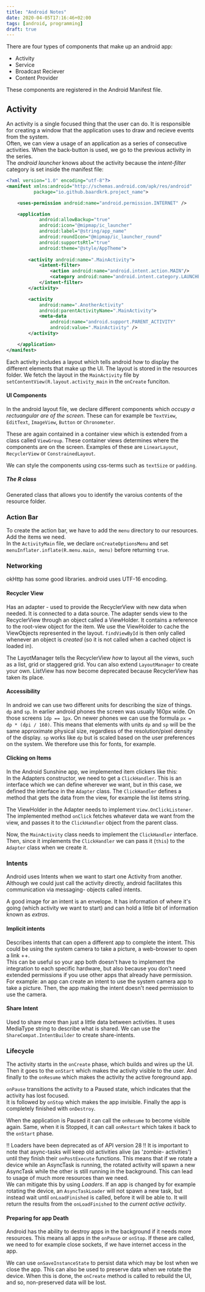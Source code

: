 ```yaml
---
title: "Android Notes"
date: 2020-04-05T17:16:46+02:00
tags: [android, programming]
draft: true
---
```


There are four types of components that make up an android app:

 - Activity
 - Service
 - Broadcast Reciever
 - Content Provider

These components are registered in the Android Manifest file.

## Activity
An activity is a single focused thing that the user can do. It is responsible for creating 
a window that the application uses to draw and recieve events from the system.  
Often, we can view a usage of an application as a series of consecutive activities. When 
the back-button is used, we go to the previous activity in the series.  
The *android launcher* knows about the activity because the *intent-filter* category is 
set inside the manifest file:
```xml
<?xml version="1.0" encoding="utf-8"?>
<manifest xmlns:android="http://schemas.android.com/apk/res/android"
          package="io.github.baardkrk.project_name">

    <uses-permission android:name="android.permission.INTERNET" />

    <application
            android:allowBackup="true"
            android:icon="@mipmap/ic_launcher"
            android:label="@string/app_name"
            android:roundIcon="@mipmap/ic_launcher_round"
            android:supportsRtl="true"
            android:theme="@style/AppTheme">
			
        <activity android:name=".MainActivity">
            <intent-filter>
                <action android:name="android.intent.action.MAIN"/>
                <category android:name="android.intent.category.LAUNCHER"/>
            </intent-filter>
        </activity>

        <activity
            android:name=".AnotherActivity"
            android:parentActivityName=".MainActivity">
            <meta-data
                android:name="android.support.PARENT_ACTIVITY"
                android:value=".MainActivity" />
        </activity>

    </application>
</manifest>
```

Each activity includes a layout which tells android *how* to display the different 
elements that make up the UI.
The layout is stored in the resources folder. We fetch the layout in the `MainActivity` 
file by `setContentView(R.layout.activity_main` in the `onCreate` funciton.

#### UI Components
In the android layout file, we declare different components which *occupy a rectuangular
are of the screen*. These can for example be `TextView`, `EditText`, `ImageView`, 
`Button` or `Chronometer`.

These are again contained in a container view which is extended from a class called
`ViewGroup`. These container views determines where the components are on the screen.
Examples of these are `LinearLayout`, `RecyclerView` or `ConstrainedLayout`.

We can style the components using css-terms such as `textSize` or `padding`.

##### The R class
Generated class that allows you to identify the varoius contents of the resource folder.

### Action Bar
To create the action bar, we have to add the `menu` directory to our resources. 
Add the items we need.  
In the `ActivityMain` file, we declare `onCreateOptionsMenu` and set 
`menuInflater.inflate(R.menu.main, menu)` before returning `true`.

### Networking
okHttp has some good libraries.
android uses UTF-16 encoding.


#### Recycler View
Has an adapter - used to provide the RecyclerView with new data when needed. It is 
connected to a data source.
The adapter sends view to the RecyclerView through an object called a ViewHolder.
It contains a reference to the root-view object for the item. We use the ViewHolder to 
cache the ViewObjects represented in the layout. 
`findViewById` is then only called whenever an object is *created* (so it is not called
when a cached object is loaded in). 

The LayotManager tells the RecyclerView *how* to layout all the views, such as a list, 
grid or staggered grid. You can also extend `LayoutManager` to create your own. 
ListView has now become deprecated because RecyclerView has taken its place.

#### Accessibility
In android we can use two different units for describing the size of things. `dp` and 
`sp`. In earlier android phones the screen was usually 160px wide. On those screens
`1dp == 1px`. On newer phones we can use the formula `px = dp * (dpi / 160)`. This means
that elements with units `dp` and `sp` will be the same approximate physical size, 
regardless of the resolution/pixel density of the display. `sp` works like `dp` but is 
scaled based on the user preferences on the system. We therefore use this for fonts, for
example. 

#### Clicking on Items
In the Android Sunshine app, we implemented item clickers like this:  
In the Adapters constructor, we need to get a `ClickHandler`. This is an interface which
we can define wherever we want, but in this case, we defined the interface in the 
`Adapter` class. The `ClickHandler` defines a method that gets the data from the view,
for example the list items string.

The ViewHolder in the Adapter needs to implement `View.OnClickListener`. The implemented 
method `onClick` fetches whatever data we want from the view, and passes it to the 
`ClickHandler` object from the parent class.

Now, the `MainActivity` class needs to implement the `ClickHandler` interface. Then, 
since it implements the `ClickHandler` we can pass it (`this`) to the `Adapter` class when
we create it.

### Intents
Android uses Intents when we want to start one Activity from another. Although we could
just call the activity directly, android facilitates this communication via messaging-
objects called intents. 

A good image for an intent is an envelope. It has information of where it's going (which
activity we want to start) and can hold a little bit of information known as *extras*.

#### Implicit intents
Describes intents that can open a different app to complete the intent. This could be 
using the system camera to take a picture, a web-browser to open a link ++.  
This can be useful so your app both doesn't have to implement the integration to each 
specific hardware, but also because you don't need extended permissions if you use other 
apps that already have permission.  
For example: an app can create an intent to use the system camera app to take a picture. 
Then, the app making the intent doesn't need permission to use the camera.


#### Share Intent
Used to share more than just a little data between activities. It uses MediaType string 
to describe what is shared.
We can use the `ShareCompat.IntentBuilder` to create share-intents.


### Lifecycle
The activity starts in the `onCreate` phase, which builds and wires up the UI.
Then it goes to the `onStart` which makes the activity visible to the user. And finally 
to the `onResume` which makes the activity the active foreground app.

`onPause` transitions the activity to a Paused state, which indicates that the activity 
has lost focused.  
It is followed by `onStop` which makes the app invisible. Finally the app is completely 
finished with `onDestroy`.

When the application is Paused it can call the `onResume` to become visible again.
Same, when it is Stopped, it can call `onRestart` which takes it back to the `onStart` 
phase.


!! Loaders have been deprecated as of API version 28 !!
It is important to note that async-tasks will keep old activities alive (as 'zombie-
activities') until they finish their `onPostExecute` functions. This means that if we
rotate a device while an AsyncTask is running, the rotated activity will spawn a new 
AsyncTask while the other is still running in the background. This can lead to usage of 
much more resources than we need.  
We can mitigate this by using *Loaders*. If an app is changed by for example rotating 
the device, an `AsyncTaskLoader` will not spawn a new task, but instead wait until 
`onLoadFinished` is called, before it will be able to. It will return the results from 
the `onLoadFinished` to the *current active activity*.



#### Preparing for app Death
Android has the ability to destroy apps in the background if it needs more resources.
This means all apps in the `onPause` or `onStop`. If these are called, we need to 
for example close sockets, if we have internet access in the app. 

We can use `onSaveInstanceState` to persist data which may be lost when we close the app.
This can also be used to preserve data when we rotate the device. When this is done, the 
`onCreate` method is called to rebuild the UI, and so, non-preserved data will be lost.
